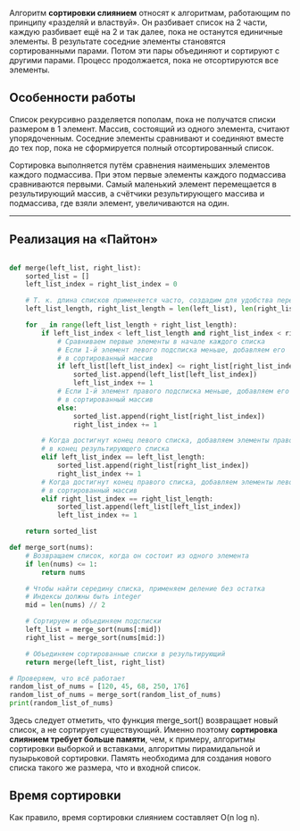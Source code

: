 
Алгоритм **сортировки слиянием** относят к алгоритмам, работающим по принципу «разделяй и властвуй». Он разбивает список на 2 части, каждую разбивает ещё на 2 и так далее, пока не останутся единичные элементы. В результате соседние элементы становятся сортированными парами. Потом эти пары объединяют и сортируют с другими парами. Процесс продолжается, пока не отсортируются все элементы.

## Особенности работы

Список рекурсивно разделяется пополам, пока не получатся списки размером в 1 элемент. Массив, состоящий из одного элемента, считают упорядоченным. Соседние элементы сравнивают и соединяют вместе до тех пор, пока не сформируется полный отсортированный список.

Сортировка выполняется путём сравнения наименьших элементов каждого подмассива. При этом первые элементы каждого подмассива сравниваются первыми. Самый маленький элемент перемещается в результирующий массив, а счётчики результирующего массива и подмассива, где взяли элемент, увеличиваются на один.

---

## Реализация на «Пайтон»

```python

def merge(left_list, right_list):  
    sorted_list = []
    left_list_index = right_list_index = 0

    # Т. к. длина списков применяется часто, создадим для удобства переменные
    left_list_length, right_list_length = len(left_list), len(right_list)

    for _ in range(left_list_length + right_list_length):
        if left_list_index < left_list_length and right_list_index < right_list_length:
            # Сравниваем первые элементы в начале каждого списка
            # Если 1-й элемент левого подсписка меньше, добавляем его
            # в сортированный массив
            if left_list[left_list_index] <= right_list[right_list_index]:
                sorted_list.append(left_list[left_list_index])
                left_list_index += 1
            # Если 1-й элемент правого подсписка меньше, добавляем его
            # в сортированный массив
            else:
                sorted_list.append(right_list[right_list_index])
                right_list_index += 1

        # Когда достигнут конец левого списка, добавляем элементы правого списка
        # в конец результирующего списка
        elif left_list_index == left_list_length:
            sorted_list.append(right_list[right_list_index])
            right_list_index += 1
        # Когда достигнут конец правого списка, добавляем элементы левого списка
        # в сортированный массив
        elif right_list_index == right_list_length:
            sorted_list.append(left_list[left_list_index])
            left_list_index += 1

    return sorted_list

def merge_sort(nums):  
    # Возвращаем список, когда он состоит из одного элемента
    if len(nums) <= 1:
        return nums

    # Чтобы найти середину списка, применяем деление без остатка
    # Индексы должны быть integer
    mid = len(nums) // 2

    # Сортируем и объединяем подсписки
    left_list = merge_sort(nums[:mid])
    right_list = merge_sort(nums[mid:])

    # Объединяем сортированные списки в результирующий
    return merge(left_list, right_list)

# Проверяем, что всё работает
random_list_of_nums = [120, 45, 68, 250, 176]  
random_list_of_nums = merge_sort(random_list_of_nums)  
print(random_list_of_nums)

```

Здесь следует отметить, что функция merge_sort() возвращает новый список, а не сортирует существующий. Именно поэтому **сортировка слиянием требует больше памяти**, чем, к примеру, алгоритмы сортировки выборкой и вставками, алгоритмы пирамидальной и пузырьковой сортировки. Память необходима для создания нового списка такого же размера, что и входной список.

## Время сортировки

Как правило, время сортировки слиянием составляет O(n log n).